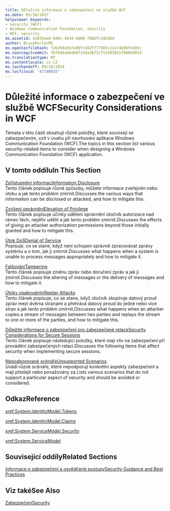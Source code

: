 ```yaml
---
title: Důležité informace o zabezpečení ve službě WCF
ms.date: 03/30/2017
helpviewer_keywords:
- security [WCF]
- Windows Communication Foundation, security
- WCF, security
ms.assetid: 42055ee0-6d0c-443d-9d89-788dfc345d6d
author: BrucePerlerMS
ms.openlocfilehash: f26369a567e89fc502f777383c22e74b96fe503c
ms.sourcegitcommit: fb78d8abbdb87144a3872cf154930157090dd933
ms.translationtype: MT
ms.contentlocale: cs-CZ
ms.lasthandoff: 09/26/2018
ms.locfileid: "47198035"
---
```

# <a name="security-considerations-in-wcf"></a><span data-ttu-id="5c37d-102">Důležité informace o zabezpečení ve službě WCF</span><span class="sxs-lookup"><span data-stu-id="5c37d-102">Security Considerations in WCF</span></span>
<span data-ttu-id="5c37d-103">Témata v této části obsahují různé položky, které souvisejí se zabezpečením, vzít v úvahu při navrhování aplikace Windows Communication Foundation (WCF).</span><span class="sxs-lookup"><span data-stu-id="5c37d-103">The topics in this section list various security-related items to consider when designing a Windows Communication Foundation (WCF) application.</span></span>  
  
## <a name="in-this-section"></a><span data-ttu-id="5c37d-104">V tomto oddílu</span><span class="sxs-lookup"><span data-stu-id="5c37d-104">In This Section</span></span>  
 [<span data-ttu-id="5c37d-105">Zpřístupnění informací</span><span class="sxs-lookup"><span data-stu-id="5c37d-105">Information Disclosure</span></span>](../../../../docs/framework/wcf/feature-details/information-disclosure.md)  
 <span data-ttu-id="5c37d-106">Tento článek popisuje různé způsoby, můžete informace zveřejněn nebo útoku a jak tento problém zmírnit.</span><span class="sxs-lookup"><span data-stu-id="5c37d-106">Discusses the various ways that information can be disclosed or attacked, and how to mitigate this.</span></span>  
  
 [<span data-ttu-id="5c37d-107">Zvýšení oprávnění</span><span class="sxs-lookup"><span data-stu-id="5c37d-107">Elevation of Privilege</span></span>](../../../../docs/framework/wcf/feature-details/elevation-of-privilege.md)  
 <span data-ttu-id="5c37d-108">Tento článek popisuje účinky udělení oprávnění útočník autorizace nad rámec těch, nejdřív udělit a jak tento problém zmírnit.</span><span class="sxs-lookup"><span data-stu-id="5c37d-108">Discusses the effects of giving an attacker authorization permissions beyond those initially granted and how to mitigate this.</span></span>  
  
 [<span data-ttu-id="5c37d-109">Útok DoS</span><span class="sxs-lookup"><span data-stu-id="5c37d-109">Denial of Service</span></span>](../../../../docs/framework/wcf/feature-details/denial-of-service.md)  
 <span data-ttu-id="5c37d-110">Popisuje, co se stane, když není schopen správně zpracovávat zprávy systému a o tom, jak ji zmírnit.</span><span class="sxs-lookup"><span data-stu-id="5c37d-110">Discusses what happens when a system is unable to process messages appropriately and how to mitigate it.</span></span>  
  
 [<span data-ttu-id="5c37d-111">Falšování</span><span class="sxs-lookup"><span data-stu-id="5c37d-111">Tampering</span></span>](../../../../docs/framework/wcf/feature-details/tampering.md)  
 <span data-ttu-id="5c37d-112">Tento článek popisuje změnu zpráv nebo doručení zpráv a jak ji zmírnit.</span><span class="sxs-lookup"><span data-stu-id="5c37d-112">Discusses the altering of messages or the delivery of messages and how to mitigate it.</span></span>  
  
 [<span data-ttu-id="5c37d-113">Útoky opakováním</span><span class="sxs-lookup"><span data-stu-id="5c37d-113">Replay Attacks</span></span>](../../../../docs/framework/wcf/feature-details/replay-attacks.md)  
 <span data-ttu-id="5c37d-114">Tento článek popisuje, co se stane, když útočník zkopíruje datový proud zpráv mezi dvěma stranami a přehrává datový proud do jedné nebo více stran a jak tento problém zmírnit.</span><span class="sxs-lookup"><span data-stu-id="5c37d-114">Discusses what happens when an attacker copies a stream of messages between two parties and replays the stream to one or more of the parties, and how to mitigate this.</span></span>  
  
 [<span data-ttu-id="5c37d-115">Důležité informace o zabezpečení pro zabezpečené relace</span><span class="sxs-lookup"><span data-stu-id="5c37d-115">Security Considerations for Secure Sessions</span></span>](../../../../docs/framework/wcf/feature-details/security-considerations-for-secure-sessions.md)  
 <span data-ttu-id="5c37d-116">Tento článek popisuje následující položky, které mají vliv na zabezpečení při provádění zabezpečených relací.</span><span class="sxs-lookup"><span data-stu-id="5c37d-116">Discusses the following items that affect security when implementing secure sessions.</span></span>  
  
 [<span data-ttu-id="5c37d-117">Nepodporované scénáře</span><span class="sxs-lookup"><span data-stu-id="5c37d-117">Unsupported Scenarios</span></span>](../../../../docs/framework/wcf/feature-details/unsupported-scenarios.md)  
 <span data-ttu-id="5c37d-118">Uvádí různé scénáře, které nepodporují konkrétní aspekty zabezpečení a mají předejít nebo považovány za.</span><span class="sxs-lookup"><span data-stu-id="5c37d-118">Lists various scenarios that do not support a particular aspect of security and should be avoided or considered.</span></span>  
  
## <a name="reference"></a><span data-ttu-id="5c37d-119">Odkaz</span><span class="sxs-lookup"><span data-stu-id="5c37d-119">Reference</span></span>  
 <xref:System.IdentityModel.Tokens>  
  
 <xref:System.IdentityModel.Claims>  
  
 <xref:System.ServiceModel.Security>  
  
 <xref:System.ServiceModel>  
  
## <a name="related-sections"></a><span data-ttu-id="5c37d-120">Související oddíly</span><span class="sxs-lookup"><span data-stu-id="5c37d-120">Related Sections</span></span>  
 [<span data-ttu-id="5c37d-121">Informace o zabezpečení a osvědčené postupy</span><span class="sxs-lookup"><span data-stu-id="5c37d-121">Security Guidance and Best Practices</span></span>](../../../../docs/framework/wcf/feature-details/security-guidance-and-best-practices.md)  
  
## <a name="see-also"></a><span data-ttu-id="5c37d-122">Viz také</span><span class="sxs-lookup"><span data-stu-id="5c37d-122">See Also</span></span>  
 [<span data-ttu-id="5c37d-123">Zabezpečení</span><span class="sxs-lookup"><span data-stu-id="5c37d-123">Security</span></span>](../../../../docs/framework/wcf/feature-details/security.md)

